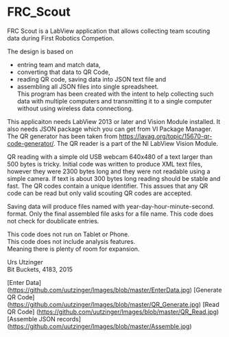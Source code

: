 # FRC_Scout
FRC Scout is a LabView application that allows collecting team scouting data during First Robotics Competion.

The design is based on 
* entring team and match data,
* converting that data to QR Code, 
* reading QR code, saving data into JSON text file and 
* assembling all JSON files into single spreadsheet. <br>
This program has been created with the intent to help collecting such data with multiple computers and transmitting it to a single computer without using wireless data connectiong. <br>

This applicaiton needs LabView 2013 or later and Vision Module installed. It also needs JSON package which you can get from VI Package Manager. The QR generator has been taken from https://lavag.org/topic/15670-qr-code-generator/. The QR reader is a part of the NI LabView Vision Module. <br>

QR reading with a simple old USB webcam 640x480 of a text larger than 500 bytes is tricky. Initial code was written to produce XML text files, however they were 2300 bytes long and they were  not readable using a simple camera. If text is about 300 bytes long reading should be stable and fast. The QR codes contain a unique identifier. This assues that any QR code can be read but only valid scouting QR codes are accepted. <br>

Saving data will produce files named with year-day-hour-minute-second. format. Only the final assembled file asks for a file name. This code does not check for doublicate entries. <br>

This code does not run on Tablet or Phone. <br>
This code does not include analysis features. <br>
Meaning there is plenty of room for expansion. <br>

Urs Utzinger <br>
Bit Buckets, 4183, 2015

[Enter Data] (https://github.com/uutzinger/Images/blob/master/EnterData.jpg)
[Generate QR Code] (https://github.com/uutzinger/Images/blob/master/QR_Generate.jpg)
[Read QR Code] (https://github.com/uutzinger/Images/blob/master/QR_Read.jpg)
[Assemble JSON records] (https://github.com/uutzinger/Images/blob/master/Assemble.jpg)

